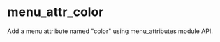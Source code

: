 menu_attr_color
===============

Add a menu attribute named "color" using menu_attributes module API. 
